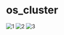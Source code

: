 # os_cluster

![1](https://user-images.githubusercontent.com/49773554/207514309-978d7b26-76ac-4b55-92af-f99570b4d0f2.jpeg)
![2](https://user-images.githubusercontent.com/49773554/207514331-847af1ae-ee9c-4d61-99d6-111af3047cd4.jpeg)
![3](https://user-images.githubusercontent.com/49773554/207514366-9423f731-cc33-4062-baea-7013a1bf6c83.jpeg)
